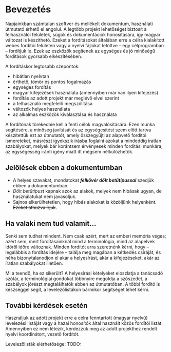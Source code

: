 # Bevezetés

Napjainkban számtalan szoftver és mellékelt dokumentum, használati útmutató érhető el angolul. A legtöbb projekt lehetőséget biztosít a felhasználói felületek, súgók és dokumentációk honosítására, így magyar változat is készíthető. Ezeket a fordításokat általában erre a célra kialakított webes fordítói felületen vagy a nyelvi fájlokat letöltve – egy célprogramban – fordítjuk le. Ezek az eszközök segítenek az egységes és jó minőségű fordítások gyorsabb elkészítésében.

A fordításkor legtosabb szepontok:
* hibátlan nyelvtan
* érthető, tömör és pontos fogalmazás
* egységes fordítás
* magyar kifejezések használata (amennyiben már van ilyen kifejezés)
* fordítás az adott projekt már meglévő elvei szerint
* a felhasználó megfelelő megszólítása
* változók helyes használata
* az alkalmas eszközök kiválasztása és használata

A fordítónak törekednie kell a fenti célok magvalósítására. Ezen munka segítésére, a minőség javítását és az egységesítést szem előtt tartva készítettük ezt az útmutatót, amely összegyűjti az alapvető fordítói ismereteket, másrészt igyekszik írásba foglalni azokat a mindeddig íratlan szabályokat, melyek bár korántsem érvényesek minden fordítási munkára, az egységesség iránti igény miatt itt mégsem nélkülözhetők.

## Jelölések ebben a dokumentumban

* A helyes szavakat, mondatokat ***félkövér dőlt betűtípussal*** szedjük ebben a dokumentumban.
* *Dölt betűtípust* kapnak azok az alakok, melyek nem hibásak ugyan, de használatukat nem javasoljuk.
* Sajnos elkerülhetetlen, hogy hibás alakokat is közöljünk helyenként. ~~Ezeket áthúzva írjuk~~.

## Ha valaki nem tud valamit...

Senki sem tudhat mindent. Nem csak azért, mert az emberi memória véges; azért sem, mert fordításainknál mind a terminológia, mind az alapelvek időről időre változnak. Minden fordítót arra szeretnénk kérni, hogy – legalábbis a fordítás idejére – találja meg magában a kétkedés csíráját, és néha bizonytalanodjon el akár a helyesírást, akár a kifejezéseket, akár az íratlan szabályokat illetően.

Mi a teendő, ha ez sikerült? A helyesírási kételyeket eloszlatja a tanácsadó szótár, a terminológiai gondokat többnyire megoldja a szószedet, a szabályok jórészt megtalálhatók ebben az útmutatóban. A többi fordító is készséggel segít, a levelezőlistákon bármikor segítséget lehet kérni.

## További kérdések esetén

Használjuk az adott projekt erre a célra fenntartott (magyar nyelvű) levelezési listáját vagy a hazai honosítók által használt közös fordítói listát. Amennyiben ez nem létezik, kérdezzük meg az adott projekthez rendelt nyelvi koordinátort, vezető fordítót.

Levelezőlisták elérhetősége:
TODO:

